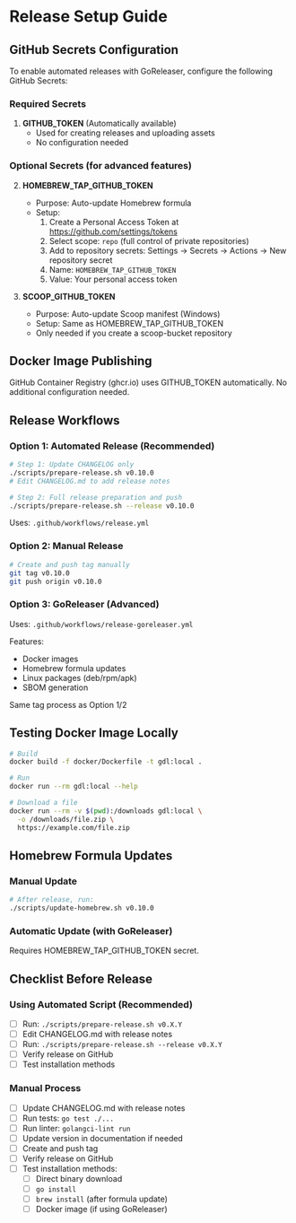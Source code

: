 # Release Setup Guide

## GitHub Secrets Configuration

To enable automated releases with GoReleaser, configure the following GitHub Secrets:

### Required Secrets

1. **GITHUB_TOKEN** (Automatically available)
   - Used for creating releases and uploading assets
   - No configuration needed

### Optional Secrets (for advanced features)

2. **HOMEBREW_TAP_GITHUB_TOKEN**
   - Purpose: Auto-update Homebrew formula
   - Setup:
     1. Create a Personal Access Token at https://github.com/settings/tokens
     2. Select scope: `repo` (full control of private repositories)
     3. Add to repository secrets: Settings → Secrets → Actions → New repository secret
     4. Name: `HOMEBREW_TAP_GITHUB_TOKEN`
     5. Value: Your personal access token

3. **SCOOP_GITHUB_TOKEN**
   - Purpose: Auto-update Scoop manifest (Windows)
   - Setup: Same as HOMEBREW_TAP_GITHUB_TOKEN
   - Only needed if you create a scoop-bucket repository

## Docker Image Publishing

GitHub Container Registry (ghcr.io) uses GITHUB_TOKEN automatically.
No additional configuration needed.

## Release Workflows

### Option 1: Automated Release (Recommended)
```bash
# Step 1: Update CHANGELOG only
./scripts/prepare-release.sh v0.10.0
# Edit CHANGELOG.md to add release notes

# Step 2: Full release preparation and push
./scripts/prepare-release.sh --release v0.10.0
```
Uses: `.github/workflows/release.yml`

### Option 2: Manual Release
```bash
# Create and push tag manually
git tag v0.10.0
git push origin v0.10.0
```

### Option 3: GoReleaser (Advanced)
Uses: `.github/workflows/release-goreleaser.yml`

Features:
- Docker images
- Homebrew formula updates
- Linux packages (deb/rpm/apk)
- SBOM generation

Same tag process as Option 1/2

## Testing Docker Image Locally

```bash
# Build
docker build -f docker/Dockerfile -t gdl:local .

# Run
docker run --rm gdl:local --help

# Download a file
docker run --rm -v $(pwd):/downloads gdl:local \
  -o /downloads/file.zip \
  https://example.com/file.zip
```

## Homebrew Formula Updates

### Manual Update
```bash
# After release, run:
./scripts/update-homebrew.sh v0.10.0
```

### Automatic Update (with GoReleaser)
Requires HOMEBREW_TAP_GITHUB_TOKEN secret.

## Checklist Before Release

### Using Automated Script (Recommended)
- [ ] Run: `./scripts/prepare-release.sh v0.X.Y`
- [ ] Edit CHANGELOG.md with release notes
- [ ] Run: `./scripts/prepare-release.sh --release v0.X.Y`
- [ ] Verify release on GitHub
- [ ] Test installation methods

### Manual Process
- [ ] Update CHANGELOG.md with release notes
- [ ] Run tests: `go test ./...`
- [ ] Run linter: `golangci-lint run`
- [ ] Update version in documentation if needed
- [ ] Create and push tag
- [ ] Verify release on GitHub
- [ ] Test installation methods:
  - [ ] Direct binary download
  - [ ] `go install`
  - [ ] `brew install` (after formula update)
  - [ ] Docker image (if using GoReleaser)